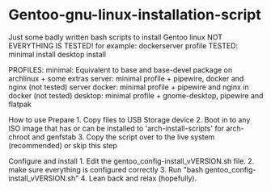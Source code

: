 # Gentoo-gnu-linux-installation-script
Just some badly written bash scripts to install Gentoo linux
NOT EVERYTHING IS TESTED!
  for example: dockerserver profile
TESTED:
  minimal install
  desktop install

PROFILES:
  minimal: Equivalent to base and base-devel package on archlinux + some extras
  server: minimal profile + pipewire, docker and nginx (not tested)
    server docker: minimal profile + pipewire and nginx in docker (not tested)
  desktop: minimal profile + gnome-desktop, pipewire and flatpak

How to use
  Prepare
    1. Copy files to USB Storage device
    2. Boot in to any ISO image that has or can be installed to 'arch-install-scripts' for arch-chroot and genfstab
    3. Copy the script over to the live system (recommended) or skip this step

  Configure and install
    1. Edit the gentoo_config-install_vVERSION.sh file.
    2. make sure everything is configured correctly
    3. Run "bash gentoo_config-install_vVERSION.sh"
    4. Lean back and relax (hopefully).
